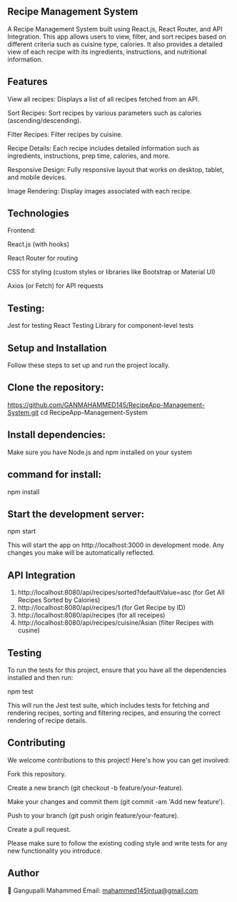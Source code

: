 ## Recipe Management System

A Recipe Management System built using React.js, React Router, and API Integration. This app allows users to view, filter, and sort recipes based on different criteria such as cuisine type, calories. 
It also provides a detailed view of each recipe with its ingredients, instructions, and nutritional information.

## Features

View all recipes:  Displays a list of all recipes fetched from an API.

Sort Recipes:     Sort recipes by various parameters such as calories (ascending/descending).

Filter Recipes:   Filter recipes by cuisine.

Recipe Details:   Each recipe includes detailed information such as ingredients, instructions, prep time, calories, and more.

Responsive Design: Fully responsive layout that works on desktop, tablet, and mobile devices.

Image Rendering: Display images associated with each recipe.


## Technologies
Frontend:

React.js (with hooks)

React Router for routing

CSS for styling (custom styles or libraries like Bootstrap or Material UI)

Axios (or Fetch) for API requests

## Testing:
Jest for testing
React Testing Library for component-level tests

## Setup and Installation
Follow these steps to set up and run the project locally.

## Clone the repository:

 https://github.com/GANMAHAMMED145/RecipeApp-Management-System.git
cd RecipeApp-Management-System

## Install dependencies:

Make sure you have Node.js and npm installed on your system

## command for install:

npm install

## Start the development server:

npm start

This will start the app on http://localhost:3000 in development mode. Any changes you make will be automatically reflected.


## API Integration

1. http://localhost:8080/api/recipes/sorted?defaultValue=asc   (for Get All Recipes Sorted by Calories)
2.  http://localhost:8080/api/recipes/1   (for  Get Recipe by ID)
3. http://localhost:8080/api/recipes      (for all receipes)
4. http://localhost:8080/api/recipes/cuisine/Asian (filter Recipes with cusine)


## Testing
To run the tests for this project, ensure that you have all the dependencies installed and then run:

npm test  

This will run the Jest test suite, which includes tests for fetching and rendering recipes, sorting and filtering recipes, and ensuring the correct rendering of recipe details.



## Contributing
We welcome contributions to this project! Here's how you can get involved:

Fork this repository.

Create a new branch (git checkout -b feature/your-feature).

Make your changes and commit them (git commit -am 'Add new feature').

Push to your branch (git push origin feature/your-feature).

Create a pull request.

Please make sure to follow the existing coding style and write tests for any new functionality you introduce.


##  Author

👤 Gangupalli Mahammed
Email: mahammed145jntua@gmail.com
